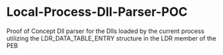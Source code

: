 # Local-Process-Dll-Parser-POC
Proof of Concept Dll parser for the Dlls loaded by the current process utilizing the LDR_DATA_TABLE_ENTRY structure in the LDR member of the PEB
